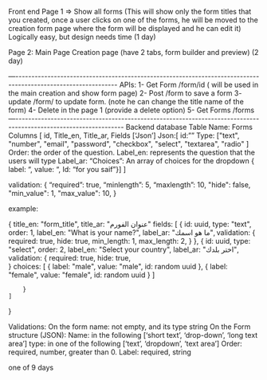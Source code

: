 Front end 
Page 1 => Show all forms (This will show only the form titles that you created, once a user clicks on one of the forms, he will be moved to the creation form page where the form will be displayed and he can edit it)
Logically easy, but design needs time (1 day)

Page 2: Main Page Creation page (have 2 tabs, form builder and preview)
(2 day)
 
—--------------------------------------------------------------------------------------------------------------
APIs: 
1- Get Form /form/id ( will be used in the main creation and show form page)
2- Post /form to save a form 
3- update /form/ to update form. (note he can change the title name of the form)
4- Delete in the page 1 (provide a delete option)
5- Get Forms /forms
—----------------------------------------------------------------------------------------------------------------
Backend
database 
Table Name: Forms
Columns  [ id, Title_en, Title_ar, Fields [‘Json’]
Json:[
id:””
Type: ["text", "number", "email", "password", "checkbox", "select", "textarea", "radio" ]
Order: the order of the question.
Label_en: represents the question that the users will type
Label_ar: 
“Choices”: An array of choices for the dropdown { label: “, value: “, Id: “for you saif”}]
]

validation: {
    “required”: true,
    “minlength”: 5,
    “maxlength”: 10,
    "hide": false,
    "min_value": 1,
    "max_value": 10,
}


example: 

{
    title_en: "form_title",
    title_ar: "عنوان الفورم"
    fields: [
        {
            id: uuid,
            type: "text",
            order: 1,
            label_en: "What is your name?",
            label_ar: "ما هو اسمك",
            validation: {
                required: true,
                hide: true,
                min_length: 1,
                max_length: 2,
            }
        },
        {
            id: uuid,
            type: "select",
            order: 2,
            label_en: "Select your country",
            label_ar: "اختر بلدك",
            validation: {
                required: true,
                hide: true,     
            }
            choices: [
                {
                    label: "male",
                    value: "male",
                    id: random uuid
                },
                {
                    label: "female",
                    value: "female",
                    id: random uuid
                }
            ]
            
        }
    ]
}


Validations: 
On the form name: not empty, and its type string
On the Form structure (JSON):
Name: in  the following  [‘short text’, ‘drop-down’, ‘long text area’]
type: in one of the following  [‘text’, ‘dropdown’, ‘text area’]
Order: required, number, greater than 0.
Label: required, string



one of
9 days